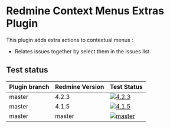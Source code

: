 Redmine Context Menus Extras Plugin
======================

This plugin adds extra actions to contextual menus :

- Relates issues together by select them in the issues list

## Test status

|Plugin branch| Redmine Version   | Test Status      |
|-------------|-------------------|------------------|
|master       | 4.2.3             | [![4.2.3][1]][5] |  
|master       | 4.1.5             | [![4.1.5][2]][5] |
|master       | master            | [![master][4]][5]|

[1]: https://github.com/nanego/redmine_context_menus_extras/actions/workflows/4_2_3.yml/badge.svg
[2]: https://github.com/nanego/redmine_context_menus_extras/actions/workflows/4_1_5.yml/badge.svg
[4]: https://github.com/nanego/redmine_context_menus_extras/actions/workflows/master.yml/badge.svg
[5]: https://github.com/nanego/redmine_context_menus_extras/actions
